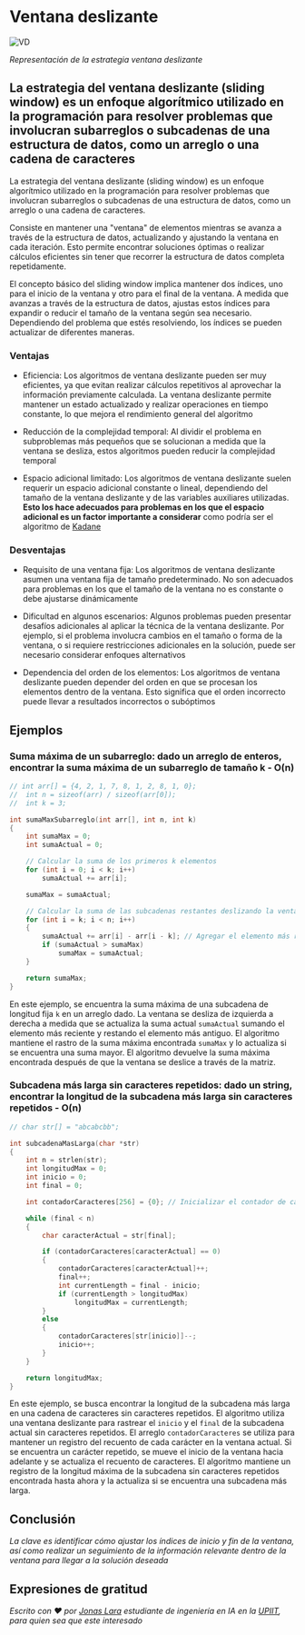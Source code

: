 # Ventana deslizante

![VD](/01.-Sources/Images/VD.png)

_Representación de la estrategia ventana deslizante_

## La estrategia del ventana deslizante (sliding window) es un enfoque algorítmico utilizado en la programación para resolver problemas que involucran subarreglos o subcadenas de una estructura de datos, como un arreglo o una cadena de caracteres

La estrategia del ventana deslizante (sliding window) es un enfoque algorítmico utilizado en la programación para resolver problemas que involucran subarreglos o subcadenas de una estructura de datos, como un arreglo o una cadena de caracteres.

Consiste en mantener una "ventana" de elementos mientras se avanza a través de la estructura de datos, actualizando y ajustando la ventana en cada iteración. Esto permite encontrar soluciones óptimas o realizar cálculos eficientes sin tener que recorrer la estructura de datos completa repetidamente.

El concepto básico del sliding window implica mantener dos índices, uno para el inicio de la ventana y otro para el final de la ventana. A medida que avanzas a través de la estructura de datos, ajustas estos índices para expandir o reducir el tamaño de la ventana según sea necesario. Dependiendo del problema que estés resolviendo, los índices se pueden actualizar de diferentes maneras.

### Ventajas

- Eficiencia: Los algoritmos de ventana deslizante pueden ser muy eficientes, ya que evitan realizar cálculos repetitivos al aprovechar la información previamente calculada. La ventana deslizante permite mantener un estado actualizado y realizar operaciones en tiempo constante, lo que mejora el rendimiento general del algoritmo

- Reducción de la complejidad temporal: Al dividir el problema en subproblemas más pequeños que se solucionan a medida que la ventana se desliza, estos algoritmos pueden reducir la complejidad temporal 

- Espacio adicional limitado: Los algoritmos de ventana deslizante suelen requerir un espacio adicional constante o lineal, dependiendo del tamaño de la ventana deslizante y de las variables auxiliares utilizadas. **Esto los hace adecuados para problemas en los que el espacio adicional es un factor importante a considerar** como podría ser el algoritmo de [Kadane](https://www.geeksforgeeks.org/largest-sum-contiguous-subarray/)

### Desventajas

- Requisito de una ventana fija: Los algoritmos de ventana deslizante asumen una ventana fija de tamaño predeterminado. No son adecuados para problemas en los que el tamaño de la ventana no es constante o debe ajustarse dinámicamente

- Dificultad en algunos escenarios: Algunos problemas pueden presentar desafíos adicionales al aplicar la técnica de la ventana deslizante. Por ejemplo, si el problema involucra cambios en el tamaño o forma de la ventana, o si requiere restricciones adicionales en la solución, puede ser necesario considerar enfoques alternativos

- Dependencia del orden de los elementos: Los algoritmos de ventana deslizante pueden depender del orden en que se procesan los elementos dentro de la ventana. Esto significa que el orden incorrecto puede llevar a resultados incorrectos o subóptimos

## Ejemplos

### Suma máxima de un subarreglo: dado un arreglo de enteros, encontrar la suma máxima de un subarreglo de tamaño k - O(n)

```c
// int arr[] = {4, 2, 1, 7, 8, 1, 2, 8, 1, 0};
//  int n = sizeof(arr) / sizeof(arr[0]);
//  int k = 3;

int sumaMaxSubarreglo(int arr[], int n, int k)
{
    int sumaMax = 0;
    int sumaActual = 0;

    // Calcular la suma de los primeros k elementos
    for (int i = 0; i < k; i++)
        sumaActual += arr[i];

    sumaMax = sumaActual;

    // Calcular la suma de las subcadenas restantes deslizando la ventana
    for (int i = k; i < n; i++)
    {
        sumaActual += arr[i] - arr[i - k]; // Agregar el elemento más reciente y restar el elemento más antiguo
        if (sumaActual > sumaMax)
            sumaMax = sumaActual;
    }

    return sumaMax;
}
```

En este ejemplo, se encuentra la suma máxima de una subcadena de longitud fija `k` en un arreglo dado. La ventana se desliza de izquierda a derecha a medida que se actualiza la suma actual `sumaActual` sumando el elemento más reciente y restando el elemento más antiguo. El algoritmo mantiene el rastro de la suma máxima encontrada `sumaMax` y lo actualiza si se encuentra una suma mayor. El algoritmo devuelve la suma máxima encontrada después de que la ventana se deslice a través de la matriz.


### Subcadena más larga sin caracteres repetidos: dado un string, encontrar la longitud de la subcadena más larga sin caracteres repetidos - O(n)

```c
// char str[] = "abcabcbb";

int subcadenaMasLarga(char *str)
{
    int n = strlen(str);
    int longitudMax = 0;
    int inicio = 0;
    int final = 0;

    int contadorCaracteres[256] = {0}; // Inicializar el contador de caracteres

    while (final < n)
    {
        char caracterActual = str[final];

        if (contadorCaracteres[caracterActual] == 0)
        {
            contadorCaracteres[caracterActual]++;
            final++;
            int currentLength = final - inicio;
            if (currentLength > longitudMax)
                longitudMax = currentLength;
        }
        else
        {
            contadorCaracteres[str[inicio]]--;
            inicio++;
        }
    }

    return longitudMax;
}
```

En este ejemplo, se busca encontrar la longitud de la subcadena más larga en una cadena de caracteres sin caracteres repetidos. El algoritmo utiliza una ventana deslizante para rastrear el `inicio` y el `final` de la subcadena actual sin caracteres repetidos. El arreglo `contadorCaracteres` se utiliza para mantener un registro del recuento de cada carácter en la ventana actual. Si se encuentra un carácter repetido, se mueve el inicio de la ventana hacia adelante y se actualiza el recuento de caracteres. El algoritmo mantiene un registro de la longitud máxima de la subcadena sin caracteres repetidos encontrada hasta ahora y la actualiza si se encuentra una subcadena más larga.



## Conclusión

_La clave es identificar cómo ajustar los índices de inicio y fin de la ventana, así como realizar un seguimiento de la información relevante dentro de la ventana para llegar a la solución deseada_

## Expresiones de gratitud

_Escrito con ❤️ por [Jonas Lara](https://medium.com/@jonas_lara) estudiante de ingeniería en IA en la [UPIIT](https://www.upiit.ipn.mx/), para quien sea que este interesado_